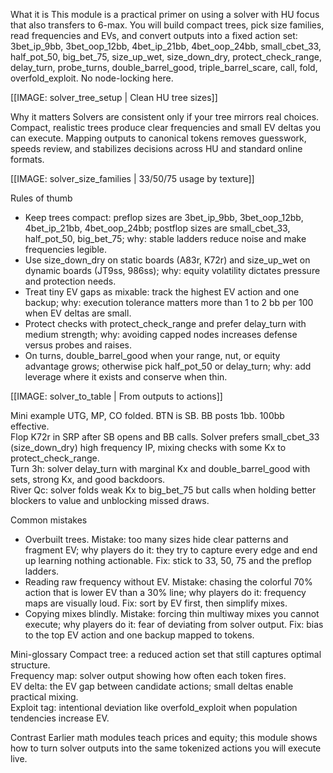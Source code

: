 What it is
This module is a practical primer on using a solver with HU focus that also transfers to 6-max. You will build compact trees, pick size families, read frequencies and EVs, and convert outputs into a fixed action set: 3bet_ip_9bb, 3bet_oop_12bb, 4bet_ip_21bb, 4bet_oop_24bb, small_cbet_33, half_pot_50, big_bet_75, size_up_wet, size_down_dry, protect_check_range, delay_turn, probe_turns, double_barrel_good, triple_barrel_scare, call, fold, overfold_exploit. No node-locking here.

[[IMAGE: solver_tree_setup | Clean HU tree sizes]]

Why it matters
Solvers are consistent only if your tree mirrors real choices. Compact, realistic trees produce clear frequencies and small EV deltas you can execute. Mapping outputs to canonical tokens removes guesswork, speeds review, and stabilizes decisions across HU and standard online formats.

[[IMAGE: solver_size_families | 33/50/75 usage by texture]]

Rules of thumb
- Keep trees compact: preflop sizes are 3bet_ip_9bb, 3bet_oop_12bb, 4bet_ip_21bb, 4bet_oop_24bb; postflop sizes are small_cbet_33, half_pot_50, big_bet_75; why: stable ladders reduce noise and make frequencies legible.
- Use size_down_dry on static boards (A83r, K72r) and size_up_wet on dynamic boards (JT9ss, 986ss); why: equity volatility dictates pressure and protection needs.
- Treat tiny EV gaps as mixable: track the highest EV action and one backup; why: execution tolerance matters more than 1 to 2 bb per 100 when EV deltas are small.
- Protect checks with protect_check_range and prefer delay_turn with medium strength; why: avoiding capped nodes increases defense versus probes and raises.
- On turns, double_barrel_good when your range, nut, or equity advantage grows; otherwise pick half_pot_50 or delay_turn; why: add leverage where it exists and conserve when thin.

[[IMAGE: solver_to_table | From outputs to actions]]

Mini example
UTG, MP, CO folded. BTN is SB. BB posts 1bb. 100bb effective.  
Flop K72r in SRP after SB opens and BB calls. Solver prefers small_cbet_33 (size_down_dry) high frequency IP, mixing checks with some Kx to protect_check_range.  
Turn 3h: solver delay_turn with marginal Kx and double_barrel_good with sets, strong Kx, and good backdoors.  
River Qc: solver folds weak Kx to big_bet_75 but calls when holding better blockers to value and unblocking missed draws.

Common mistakes
- Overbuilt trees. Mistake: too many sizes hide clear patterns and fragment EV; why players do it: they try to capture every edge and end up learning nothing actionable. Fix: stick to 33, 50, 75 and the preflop ladders.
- Reading raw frequency without EV. Mistake: chasing the colorful 70% action that is lower EV than a 30% line; why players do it: frequency maps are visually loud. Fix: sort by EV first, then simplify mixes.
- Copying mixes blindly. Mistake: forcing thin multiway mixes you cannot execute; why players do it: fear of deviating from solver output. Fix: bias to the top EV action and one backup mapped to tokens.

Mini-glossary
Compact tree: a reduced action set that still captures optimal structure.  
Frequency map: solver output showing how often each token fires.  
EV delta: the EV gap between candidate actions; small deltas enable practical mixing.  
Exploit tag: intentional deviation like overfold_exploit when population tendencies increase EV.

Contrast
Earlier math modules teach prices and equity; this module shows how to turn solver outputs into the same tokenized actions you will execute live.
